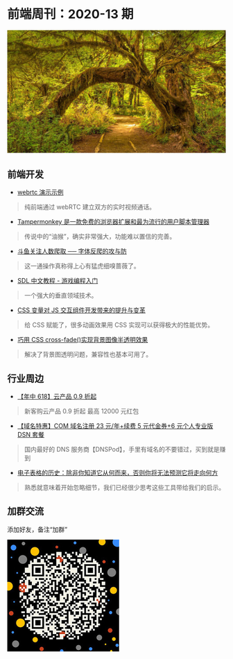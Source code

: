 # 前端周刊：2020-13 期

[![](/img/bing/20200713.png?imageView2/2/w/960)](https://cn.bing.com/search?q=可可西里雨林)

## 前端开发

- [webrtc 演示示例](https://github.com/nashaofu/webrtc-demo)

> 纯前端通过 webRTC 建立双方的实时视频通话。

- [Tampermonkey 是一款免费的浏览器扩展和最为流行的用户脚本管理器](https://www.tampermonkey.net/)

> 传说中的“油猴”，确实非常强大，功能难以置信的完善。

- [斗鱼关注人数爬取 ── 字体反爬的攻与防](https://cjting.me/2020/07/01/douyu-crawler-and-font-anti-crawling/)

> 这一通操作真称得上心有猛虎细嗅蔷薇了。

- [SDL 中文教程 - 游戏编程入门](http://tjumyk.github.io/sdl-tutorial-cn/index.html)

> 一个强大的垂直领域技术。

- [CSS 变量对 JS 交互组件开发带来的提升与变革](https://www.zhangxinxu.com/wordpress/2020/07/css-var-improve-components/)

> 给 CSS 赋能了，很多动画效果用 CSS 实现可以获得极大的性能优势。

- [巧用 CSS cross-fade()实现背景图像半透明效果](https://www.zhangxinxu.com/wordpress/2020/07/css-cross-fade-background-image-opacity/)

> 解决了背景图透明问题，兼容性也基本可用了。

## 行业周边

- [【年中 618】云产品 0.9 折起](https://www.aliyun.com/activity/618/index?userCode=y31qmczl)

> 新客购云产品 0.9 折起 最高 12000 元红包

- [【域名特惠】COM 域名注册 23 元/年+续费 5 元代金券+6 元个人专业版 DSN 套餐](https://www.dnspod.cn/promo/domainscarnival?promo_code=3LIUUR11729&source=sharelink&from=link)

> 国内最好的 DNS 服务商【DNSPod】，手里有域名的不要错过，买到就是赚到

- [电子表格的历史：除非你知道它从何而来，否则你将无法预测它将走向何方](https://sspai.com/post/60799)

> 熟悉就意味着开始忽略细节，我们已经很少思考这些工具带给我们的启示。

## 加群交流

添加好友，备注“加群”

![refned_x](/img/a/refined-x.jpg)
